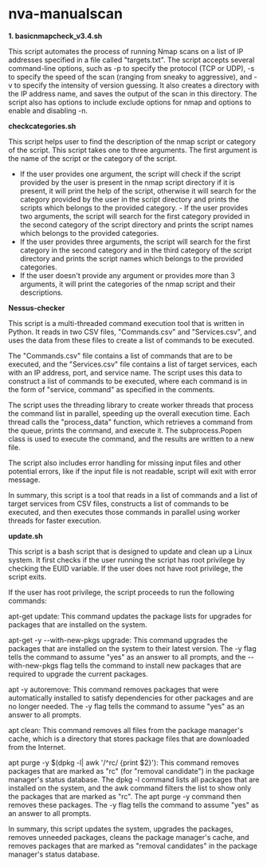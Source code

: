 # nva-manualscan

**__1. basicnmapcheck_v3.4.sh__**

This script automates the process of running Nmap scans on a list of IP addresses specified in a file called "targets.txt". The script accepts several command-line options, such as -p to specify the protocol (TCP or UDP), -s to specify the speed of the scan (ranging from sneaky to aggressive), and -v to specify the intensity of version guessing. It also creates a directory with the IP address name, and saves the output of the scan in this directory. The script also has options to include exclude options for nmap and options to enable and disabling -n.

**checkcategories.sh**

This script helps user to find the description of the nmap script or category of the script. 
This script takes one to three arguments. The first argument is the name of the script or the category of the script. 
- If the user provides one argument, the script will check if the script provided by the user is present in the nmap script directory if it is present, it will print the help of the script, otherwise it will search for the category provided by the user in the script directory and prints the scripts which belongs to the provided category.  - If the user provides two arguments, the script will search for the first category provided in the second category of the script directory and prints the script names which belongs to the provided categories. 
- If the user provides three arguments, the script will search for the first category in the second category and in the third category of the script directory and prints the script names which belongs to the provided categories. 
- If the user doesn't provide any argument or provides more than 3 arguments, it will print the categories of the nmap script and their descriptions.

**Nessus-checker**

This script is a multi-threaded command execution tool that is written in Python. It reads in two CSV files, "Commands.csv" and "Services.csv", and uses the data from these files to create a list of commands to be executed.

The "Commands.csv" file contains a list of commands that are to be executed, and the "Services.csv" file contains a list of target services, each with an IP address, port, and service name. The script uses this data to construct a list of commands to be executed, where each command is in the form of "service, command" as specified in the comments.

The script uses the threading library to create worker threads that process the command list in parallel, speeding up the overall execution time. Each thread calls the "process_data" function, which retrieves a command from the queue, prints the command, and execute it. The subprocess.Popen class is used to execute the command, and the results are written to a new file.

The script also includes error handling for missing input files and other potential errors, like if the input file is not readable, script will exit with error message.

In summary, this script is a tool that reads in a list of commands and a list of target services from CSV files, constructs a list of commands to be executed, and then executes those commands in parallel using worker threads for faster execution.

**update.sh**

This script is a bash script that is designed to update and clean up a Linux system. It first checks if the user running the script has root privilege by checking the EUID variable. If the user does not have root privilege, the script exits.

If the user has root privilege, the script proceeds to run the following commands:

apt-get update: This command updates the package lists for upgrades for packages that are installed on the system.

apt-get -y --with-new-pkgs upgrade: This command upgrades the packages that are installed on the system to their latest version. The -y flag tells the command to assume "yes" as an answer to all prompts, and the --with-new-pkgs flag tells the command to install new packages that are required to upgrade the current packages.

apt -y autoremove: This command removes packages that were automatically installed to satisfy dependencies for other packages and are no longer needed. The -y flag tells the command to assume "yes" as an answer to all prompts.

apt clean: This command removes all files from the package manager's cache, which is a directory that stores package files that are downloaded from the Internet.

apt purge -y $(dpkg -l| awk '/^rc/ {print $2}'): This command removes packages that are marked as "rc" (for "removal candidate") in the package manager's status database. The dpkg -l command lists all packages that are installed on the system, and the awk command filters the list to show only the packages that are marked as "rc". The apt purge -y command then removes these packages. The -y flag tells the command to assume "yes" as an answer to all prompts.

In summary, this script updates the system, upgrades the packages, removes unneeded packages, cleans the package manager's cache, and removes packages that are marked as "removal candidates" in the package manager's status database.
